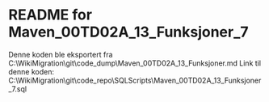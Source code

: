 # README for Maven_00TD02A_13_Funksjoner_7
Denne koden ble eksportert fra C:\WikiMigration\git\code_dump\Maven_00TD02A_13_Funksjoner.md
Link til denne koden: C:\WikiMigration\git\code_repo\SQLScripts\Maven_00TD02A_13_Funksjoner_7.sql
